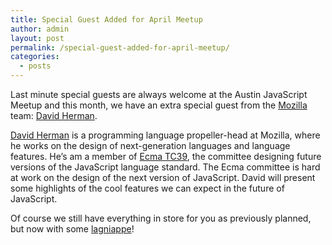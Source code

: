 ```yaml
---
title: Special Guest Added for April Meetup
author: admin
layout: post
permalink: /special-guest-added-for-april-meetup/
categories:
  - posts
---
```

Last minute special guests are always welcome at the Austin JavaScript Meetup and this month, we have an extra special guest from the [Mozilla][1] team: [David Herman][2].

[David Herman][3] is a programming language propeller-head at Mozilla, where he works on the design of next-generation languages and language features. He&#8217;s am a member of [Ecma TC39][4], the committee designing future versions of the JavaScript language standard. The Ecma committee is hard at work on the design of the next version of JavaScript. David will present some highlights of the cool features we can expect in the future of JavaScript.

Of course we still have everything in store for you as previously planned, but now with some [lagniappe][5]!

 [1]: http://www.mozilla.org/
 [2]: http://twitter.com/littlecalculist
 [3]: http://blog.mozilla.com/dherman
 [4]: http://www.ecma-international.org/memento/TC39.htm
 [5]: http://en.wikipedia.org/wiki/Lagniappe